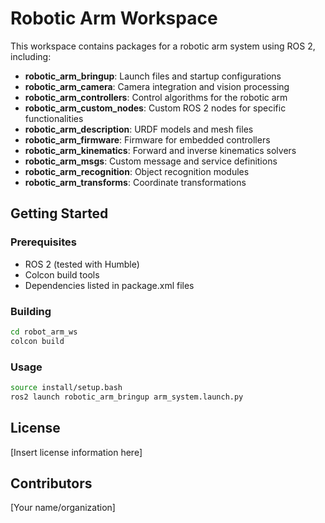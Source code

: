 # Robotic Arm Workspace

This workspace contains packages for a robotic arm system using ROS 2, including:

- **robotic_arm_bringup**: Launch files and startup configurations
- **robotic_arm_camera**: Camera integration and vision processing
- **robotic_arm_controllers**: Control algorithms for the robotic arm
- **robotic_arm_custom_nodes**: Custom ROS 2 nodes for specific functionalities
- **robotic_arm_description**: URDF models and mesh files
- **robotic_arm_firmware**: Firmware for embedded controllers
- **robotic_arm_kinematics**: Forward and inverse kinematics solvers
- **robotic_arm_msgs**: Custom message and service definitions
- **robotic_arm_recognition**: Object recognition modules
- **robotic_arm_transforms**: Coordinate transformations

## Getting Started

### Prerequisites
- ROS 2 (tested with Humble)
- Colcon build tools
- Dependencies listed in package.xml files

### Building
```bash
cd robot_arm_ws
colcon build
```

### Usage
```bash
source install/setup.bash
ros2 launch robotic_arm_bringup arm_system.launch.py
```

## License

[Insert license information here]

## Contributors

[Your name/organization]